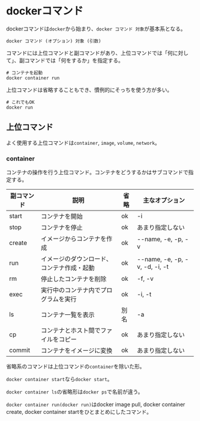 # dockerコマンド

dockerコマンドは`docker`から始まり、`docker コマンド 対象`が基本系となる。

```
docker コマンド (オプション) 対象 (引数)
```

コマンドには上位コマンドと副コマンドがあり、上位コマンドでは「何に対して」、副コマンドでは「何をするか」を指定する。

```
# コンテナを起動
docker container run
```

上位コマンドは省略することもでき、慣例的にそっちを使う方が多い。

```
# これでもOK
docker run
```

## 上位コマンド

よく使用する上位コマンドは`container`, `image`, `volume`, `network`。

### container

コンテナの操作を行う上位コマンド。コンテナをどうするかはサブコマンドで指定する。

| 副コマンド | 説明                                       | 省略 | 主なオプション                 |
|------------|--------------------------------------------|------|--------------------------------|
| start      | コンテナを開始                             | ok   | -i                             |
| stop       | コンテナを停止                             | ok   | あまり指定しない               |
| create     | イメージからコンテナを作成                 | ok   | --name, -e, -p, -v             |
| run        | イメージのダウンロード、コンテナ作成・起動 | ok   | --name, -e, -p, -v, -d, -i, -t |
| rm         | 停止したコンテナを削除                     | ok   | -f, -v                         |
| exec       | 実行中のコンテナ内でプログラムを実行       | ok   | -i, -t                         |
| ls         | コンテナ一覧を表示                         | 別名 | -a                             |
| cp         | コンテナとホスト間でファイルをコピー       | ok   | あまり指定しない               |
| commit     | コンテナをイメージに変換                   | ok   | あまり指定しない               |

省略系のコマンドは上位コマンドの`container`を除いた形。

`docker container start`なら`docker start`。

`docker container ls`の省略形は`docker ps`で名前が違う。

`docker container run(docker run)`はdocker image pull, docker container create, docker container startをひとまとめにしたコマンド。


